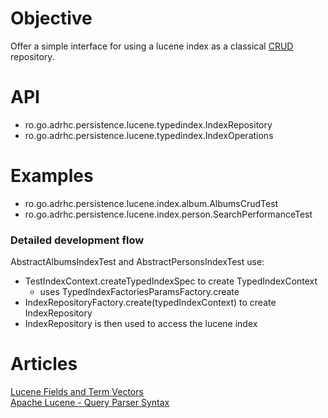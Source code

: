 # Objective

Offer a simple interface for using a lucene index as a
classical [CRUD](https://en.wikipedia.org/wiki/Create,_read,_update_and_delete) repository.

# API

- ro.go.adrhc.persistence.lucene.typedindex.IndexRepository
- ro.go.adrhc.persistence.lucene.typedindex.IndexOperations

# Examples

- ro.go.adrhc.persistence.lucene.index.album.AlbumsCrudTest
- ro.go.adrhc.persistence.lucene.index.person.SearchPerformanceTest

### Detailed development flow

AbstractAlbumsIndexTest and AbstractPersonsIndexTest use:

- TestIndexContext.createTypedIndexSpec to create TypedIndexContext
    - uses TypedIndexFactoriesParamsFactory.create
- IndexRepositoryFactory.create(typedIndexContext) to create IndexRepository
- IndexRepository is then used to access the lucene index

# Articles

[Lucene Fields and Term Vectors](https://northcoder.com/post/lucene-fields-and-term-vectors/)  
[Apache Lucene - Query Parser Syntax](https://lucene.apache.org/core/2_9_4/queryparsersyntax.html)  
